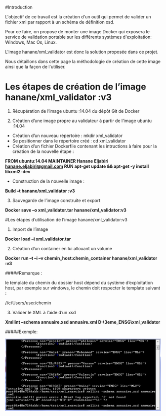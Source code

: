 #Introduction

L'objectif de ce travail est la création d'un outil qui permet de valider un fichier xml par rapport à un schéma de définition xsd.

Pour ce faire, on propose de monter une image Docker qui exposera le service de validation portable sur les différents systèmes d'exploitation: Windows, Mac Os, Linux. 

L'image hanane/xml_validator est donc la solution proposée dans ce projet.

Nous détaillons dans cette page la méthodologie de création de cette image ainsi que la façon de l'utiliser.

# Les étapes de création de l’image hanane/xml_validator :v3

1)	Récupération de l’image ubuntu :14.04 du dépôt Git de Docker 

2)	Création d’une image propre au validateur à partir de l’image ubuntu :14.04

- Création d’un nouveau répertoire : mkdir xml_validator
- Se positionner dans le répertoire créé : cd xml_validator
- Création d’un fichier Dockerfile contenant les intructions à faire pour la création de la nouvelle étape :

**FROM ubuntu:14.04
MAINTAINER Hanane Eljabiri <hanane.eljabiri@gmail.com>
RUN apt-get update && apt-get -y install libxml2-dev**

- Construction de la nouvelle image :

**Build –t hanane/xml_validator :v3**
 
3)	Sauvegarde de l’image construite et export

**Docker save –o xml_validator.tar hanane/xml_validator:v3**

#Les étapes d’utilisation de l’image hanane/xml_validator:v3

1)	Import de l’image

**Docker load –i xml_validator.tar**

2)	Création d’un container en lui allouant un volume

**Docker run –t –i –v  chemin_host:chemin_container hanane/xml_validator :v3**

#####Remarque : 

le template du chemin du dossier host  dépend du système d’exploitation host, par exemple sur windows, le chemin doit respecter le template suivant :

//c/Users/user/chemin

3)	Valider le XML à l’aide d’un xsd

**Xmllint –schema annuaire.xsd annuaire.xml D:\3eme_ENSG\xml_validator**

#####Exemple:

![Exmple d'utilisation du container pour la validation du fichir annuaire.xml](ressources/exemple.png "")

